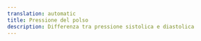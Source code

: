 ```yaml
---
translation: automatic
title: Pressione del polso
description: Differenza tra pressione sistolica e diastolica
---
```

